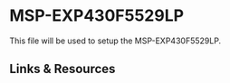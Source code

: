 # MSP-EXP430F5529LP

This file will be used to setup the MSP-EXP430F5529LP.

## Links & Resources 

